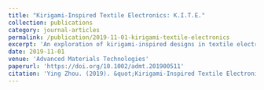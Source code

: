 ```yaml
---
title: "Kirigami-Inspired Textile Electronics: K.I.T.E."
collection: publications
category: journal-articles
permalink: /publication/2019-11-01-kirigami-textile-electronics
excerpt: 'An exploration of kirigami-inspired designs in textile electronics for wearable applications.'
date: 2019-11-01
venue: 'Advanced Materials Technologies'
paperurl: 'https://doi.org/10.1002/admt.201900511'
citation: 'Ying Zhou. (2019). &quot;Kirigami-Inspired Textile Electronics: K.I.T.E.&quot; <i>Advanced Materials Technologies</i>.'
---
```



